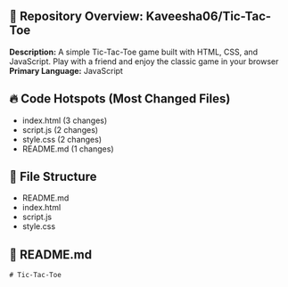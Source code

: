 ## 🚀 Repository Overview: Kaveesha06/Tic-Tac-Toe
**Description:** A simple Tic-Tac-Toe game built with HTML, CSS, and JavaScript. Play with a friend and enjoy the classic game in your browser
**Primary Language:** JavaScript

## 🔥 Code Hotspots (Most Changed Files)
- index.html (3 changes)
- script.js (2 changes)
- style.css (2 changes)
- README.md (1 changes)

## 📁 File Structure
- README.md
- index.html
- script.js
- style.css

## 📄 README.md
```
# Tic-Tac-Toe
```
